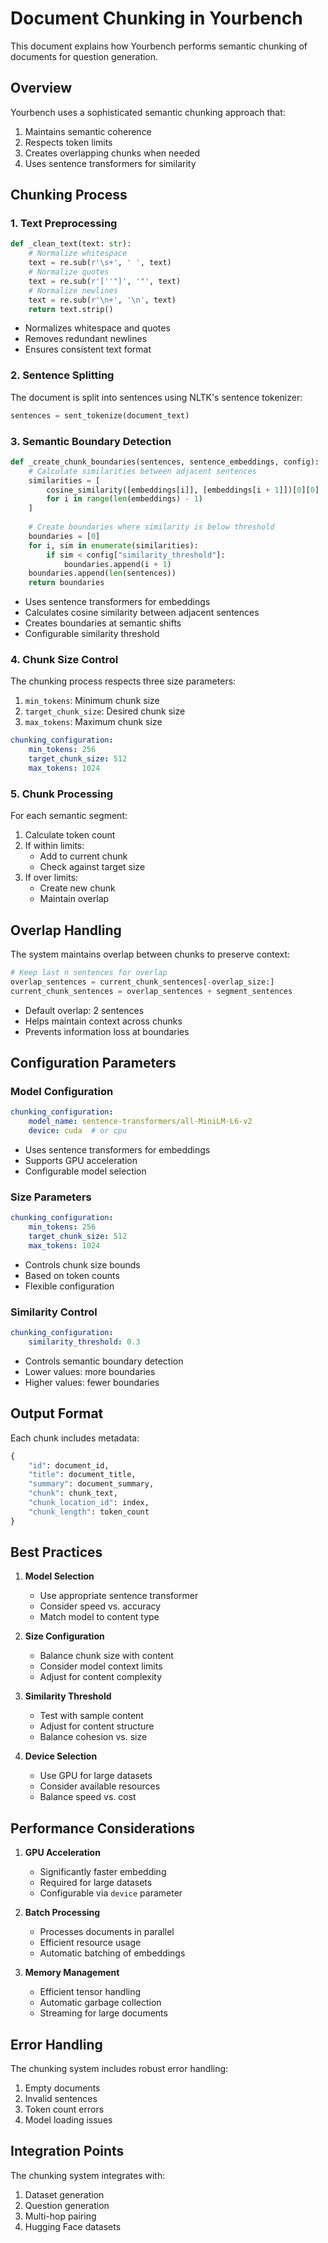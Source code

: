 # Document Chunking in Yourbench

This document explains how Yourbench performs semantic chunking of documents for question generation.

## Overview

Yourbench uses a sophisticated semantic chunking approach that:
1. Maintains semantic coherence
2. Respects token limits
3. Creates overlapping chunks when needed
4. Uses sentence transformers for similarity

## Chunking Process

### 1. Text Preprocessing

```python
def _clean_text(text: str):
    # Normalize whitespace
    text = re.sub(r'\s+', ' ', text)
    # Normalize quotes
    text = re.sub(r'[''"]', '"', text)
    # Normalize newlines
    text = re.sub(r'\n+', '\n', text)
    return text.strip()
```

- Normalizes whitespace and quotes
- Removes redundant newlines
- Ensures consistent text format

### 2. Sentence Splitting

The document is split into sentences using NLTK's sentence tokenizer:
```python
sentences = sent_tokenize(document_text)
```

### 3. Semantic Boundary Detection

```python
def _create_chunk_boundaries(sentences, sentence_embeddings, config):
    # Calculate similarities between adjacent sentences
    similarities = [
        cosine_similarity([embeddings[i]], [embeddings[i + 1]])[0][0]
        for i in range(len(embeddings) - 1)
    ]
    
    # Create boundaries where similarity is below threshold
    boundaries = [0]
    for i, sim in enumerate(similarities):
        if sim < config["similarity_threshold"]:
            boundaries.append(i + 1)
    boundaries.append(len(sentences))
    return boundaries
```

- Uses sentence transformers for embeddings
- Calculates cosine similarity between adjacent sentences
- Creates boundaries at semantic shifts
- Configurable similarity threshold

### 4. Chunk Size Control

The chunking process respects three size parameters:

1. `min_tokens`: Minimum chunk size
2. `target_chunk_size`: Desired chunk size
3. `max_tokens`: Maximum chunk size

```yaml
chunking_configuration:
    min_tokens: 256
    target_chunk_size: 512
    max_tokens: 1024
```

### 5. Chunk Processing

For each semantic segment:

1. Calculate token count
2. If within limits:
   - Add to current chunk
   - Check against target size
3. If over limits:
   - Create new chunk
   - Maintain overlap

## Overlap Handling

The system maintains overlap between chunks to preserve context:

```python
# Keep last n sentences for overlap
overlap_sentences = current_chunk_sentences[-overlap_size:]
current_chunk_sentences = overlap_sentences + segment_sentences
```

- Default overlap: 2 sentences
- Helps maintain context across chunks
- Prevents information loss at boundaries

## Configuration Parameters

### Model Configuration
```yaml
chunking_configuration:
    model_name: sentence-transformers/all-MiniLM-L6-v2
    device: cuda  # or cpu
```

- Uses sentence transformers for embeddings
- Supports GPU acceleration
- Configurable model selection

### Size Parameters
```yaml
chunking_configuration:
    min_tokens: 256
    target_chunk_size: 512
    max_tokens: 1024
```

- Controls chunk size bounds
- Based on token counts
- Flexible configuration

### Similarity Control
```yaml
chunking_configuration:
    similarity_threshold: 0.3
```

- Controls semantic boundary detection
- Lower values: more boundaries
- Higher values: fewer boundaries

## Output Format

Each chunk includes metadata:

```python
{
    "id": document_id,
    "title": document_title,
    "summary": document_summary,
    "chunk": chunk_text,
    "chunk_location_id": index,
    "chunk_length": token_count
}
```

## Best Practices

1. **Model Selection**
   - Use appropriate sentence transformer
   - Consider speed vs. accuracy
   - Match model to content type

2. **Size Configuration**
   - Balance chunk size with content
   - Consider model context limits
   - Adjust for content complexity

3. **Similarity Threshold**
   - Test with sample content
   - Adjust for content structure
   - Balance cohesion vs. size

4. **Device Selection**
   - Use GPU for large datasets
   - Consider available resources
   - Balance speed vs. cost

## Performance Considerations

1. **GPU Acceleration**
   - Significantly faster embedding
   - Required for large datasets
   - Configurable via `device` parameter

2. **Batch Processing**
   - Processes documents in parallel
   - Efficient resource usage
   - Automatic batching of embeddings

3. **Memory Management**
   - Efficient tensor handling
   - Automatic garbage collection
   - Streaming for large documents

## Error Handling

The chunking system includes robust error handling:

1. Empty documents
2. Invalid sentences
3. Token count errors
4. Model loading issues

## Integration Points

The chunking system integrates with:

1. Dataset generation
2. Question generation
3. Multi-hop pairing
4. Hugging Face datasets